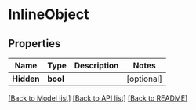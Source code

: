 # InlineObject

## Properties

Name | Type | Description | Notes
------------ | ------------- | ------------- | -------------
**Hidden** | **bool** |  | [optional] 

[[Back to Model list]](../README.md#documentation-for-models) [[Back to API list]](../README.md#documentation-for-api-endpoints) [[Back to README]](../README.md)


